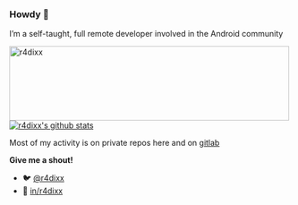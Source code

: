 ### Howdy 🤠

I’m a self-taught, full remote developer involved in the Android community

<a target="_blank" href="https://trakt.tv/users/r4dixx"><img width="500" height="133" alt="r4dixx" src="https://widgets.trakt.tv/users/3a0c19fd788a2d13b67b05f938c34f3c/watched/banner@2x.jpg" /></a>
<br>
[![r4dixx's github stats](https://github-readme-stats.vercel.app/api?username=r4dixx&theme=darcula)](https://github.com/r4dixx)

Most of my activity is on private repos here and on [gitlab](https://gitlab.com/asikel)

**Give me a shout!**

- 🐦 [@r4dixx](https://twitter.com/r4dixx)
- 💼 [in/r4dixx](https://linkedin.com/in/r4dixx)
